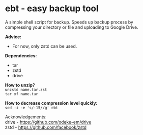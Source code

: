 # ebt - easy backup tool
A simple shell script for backup. Speeds up backup process by compressing your directory or file and uploading to Google Drive. </br>

**Advice:**
- For now, only zstd can be used.

**Dependencies:**
- tar
- zstd
- drive

**How to unzip?** </br>
```unzstd name.tar.zst``` </br>
```tar xf name.tar``` 

**How to decrease compression level quickly:** </br>
```sed -i -e 's/-15//g' ebt```

Acknowledgements: <br>
drive - https://github.com/odeke-em/drive </br>
zstd - https://github.com/facebook/zstd
